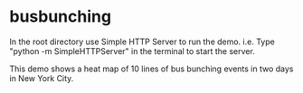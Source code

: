 # busbunching

In the root directory use Simple HTTP Server to run the demo.
i.e. Type "python -m SimpleHTTPServer" in the terminal to start the server.


This demo shows a heat map of 10 lines of bus bunching events in two days in New York City.
